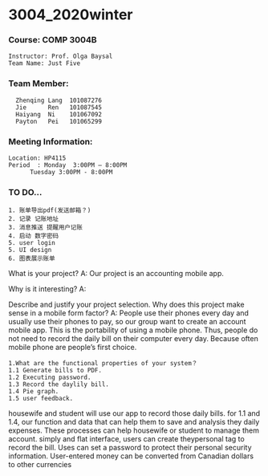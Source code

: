 # 3004_2020winter 

### Course: COMP 3004B</br>
	Instructor: Prof. Olga Baysal
	Team Name: Just Five
### Team Member:
      Zhenqing Lang  101087276
      Jie      Ren 	 101087545
      Haiyang  Ni	 101067092
      Payton   Pei	 101065299

### Meeting Information:
	Location: HP4115
	Period 	: Monday  3:00PM – 8:00PM
		  Tuesday 3:00PM - 8:00PM


### TO DO...
	1. 账单导出pdf(发送邮箱？)
	2. 记录 记账地址
	3. 消息推送 提醒用户记账
	4. 启动 数字密码
	5. user login
	5. UI design
	6. 图表展示账单
	
What is your project?
A: Our project is an accounting mobile app.

Why is it interesting?
A: 

Describe and justify your project selection. Why does this project make sense in a mobile form factor?
A: People use their phones every day and usually use their phones to pay, so our group want to create an account mobile app. This is the portability of using a mobile phone. Thus, people do not need to record the daily bill on their computer every day. Because  often mobile phone are people’s first choice. 

	1.What are the functional properties of your system？
	1.1 Generate bills to PDF. 
	1.2 Executing password.
	1.3 Record the daylily bill.
	1.4 Pie graph.
	1.5 user feedback.


housewife and student will use our app to record those daily bills. 
for 1.1 and 1.4, our function and data that can help them to save and analysis they daily expenses. 
These processes can help housewife or student to manage them account. simply and flat interface, 
users can create theypersonal tag to record the bill.
Uses can set a password to protect their personal security information. 
User-entered money can be converted from Canadian dollars to other currencies

